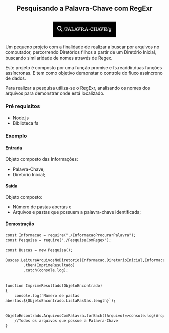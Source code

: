 <h2 align= "center"> Pesquisando a Palavra-Chave com RegExr </h2>

<h2 align= "center" >
    <img  src="Imagem.jpg" width="200px">
</h2>
Um pequeno projeto com a finalidade de realizar a buscar por arquivos no computador, percorrendo Diretórios filhos a partir de um Diretório Inicial, buscando similaridade de nomes através de Regex.

Este projeto é composto por uma função promise e fs.readdir,duas funções assíncronas. E tem como objetivo demonstar o controle do fluxo assíncrono de dados.

Para realizar a pesquisa utiliza-se o RegExr, analisando os nomes dos arquivos para demonstrar onde está localizado.

### Pré requisitos
- Node.js
- Biblioteca fs

### **Exemplo**
#### Entrada
Objeto composto das Informações:
- Palavra-Chave;
- Diretório Inicial;

#### Saída
Objeto composto:
- Número de pastas abertas e
- Arquivos e pastas que possuem a palavra-chave identificada;


#### Demostração
``` 
const Informacao = require("./InformacaoProcurarPalavra");
const Pesquisa = require("./PesquisaComRegex");
  
const Buscas = new Pesquisa();

Buscas.LeituraArquivosNoDiretorio(Informacao.DiretorioInicial,Informacao.PalavraBuscada)
        .then(ImprimeResultado)
        .catch(console.log);


function ImprimeResultado(ObjetoEncontrado)
{   
    console.log(`Número de pastas abertas:${ObjetoEncontrado.ListaPastas.length}`);

    ObjetoEncontrado.ArquivosComPalavra.forEach((Arquivo)=>console.log(Arquivo));
    //Todos os arquivos que possue a Palavra-Chave
}
